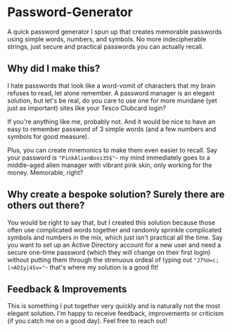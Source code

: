 # Password-Generator

A quick password generator I spun up that creates memorable passwords using simple words, numbers, and symbols. No more indecipherable strings, just secure and practical passwords you can actually recall.

## Why did I make this?

I hate passwords that look like a word-vomit of characters that my brain refuses to read, let alone remember. A password manager is an elegant solution, but let's be real, do you care to use one for more mundane (yet just as important) sites like your Tesco Clubcard login?

If you're anything like me, probably not. And it would be nice to have an easy to remember password of 3 simple words (and a few numbers and symbols for good measure).

Plus, you can create mnemonics to make them even easier to recall. Say your password is `"PinkAlienBoss35$"`- my mind immediately goes to a middle-aged alien manager with vibrant pink skin, only working for the money. Memorable, right?

## Why create a bespoke solution? Surely there are others out there?

You would be right to say that, but I created this solution because those often use complicated words together and randomly sprinkle complicated symbols and numbers in the mix, which just isn't practical all the time. Say you want to set up an Active Directory account for a new user and need a secure one-time password (which they will change on their first login) without putting them through the strenuous ordeal of typing out `"J7%U=c;[>AO1y|4Sv="`- that's where my solution is a good fit!

## Feedback & Improvements

This is something I put together very quickly and is naturally not the most elegant solution. I'm happy to receive feedback, improvements or criticism (if you catch me on a good day). Feel free to reach out!
